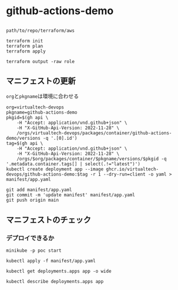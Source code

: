 # github-actions-demo

##

`path/to/repo/terraform/aws`

```
terraform init
terraform plan
terraform apply
```

```
terraform output -raw role
```

## マニフェストの更新

`org`と`pkgname`は環境に合わせる

```
org=virtualtech-devops
pkgname=github-actions-demo
pkgid=$(gh api \
    -H "Accept: application/vnd.github+json" \
    -H "X-GitHub-Api-Version: 2022-11-28" \
    /orgs/virtualtech-devops/packages/container/github-actions-demo/versions -q '.[0].id')
tag=$(gh api \
    -H "Accept: application/vnd.github+json" \
    -H "X-GitHub-Api-Version: 2022-11-28" \
    /orgs/$org/packages/container/$pkgname/versions/$pkgid -q '.metadata.container.tags[] | select(.!="latest")')
kubectl create deployment app --image ghcr.io/virtualtech-devops/github-actions-demo:$tag -r 1 --dry-run=client -o yaml > manifest/app.yaml
```

```
git add manifest/app.yaml
git commit -m 'update manifest' manifest/app.yaml
git push origin main
```

## マニフェストのチェック

### デプロイできるか

```
minikube -p poc start
```

```
kubectl apply -f manifest/app.yaml
```

```
kubectl get deployments.apps app -o wide
```

```
kubectl describe deployments.apps app
```
